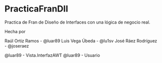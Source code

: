 # PracticaFranDII
Practica de Fran de Diseño de Interfaces con una lógica de negocio real.

Hecha por

Raúl Ortiz Ramos - @luar89
Luis Vega Úbeda - @lu1sv
José Ráez Rodríguez - @joseraez

@luar89 - Vista.InterfazAWT
@luar89 - Usuario
